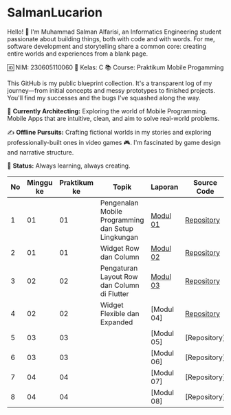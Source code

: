 # SalmanLucarion
Hello! 👋 I'm Muhammad Salman Alfarisi, an Informatics Engineering student passionate about building things, both with code and with words. For me, software development and storytelling share a common core: creating entire worlds and experiences from a blank page.

🆔 NIM: 230605110060
🏫 Kelas: C
📚 Course: Praktikum Mobile Progamming

This GitHub is my public blueprint collection. It's a transparent log of my journey—from initial concepts and messy prototypes to finished projects. You'll find my successes and the bugs I've squashed along the way.

🔧 **Currently Architecting:**
Exploring the world of Mobile Programming. Mobile Apps that are intuitive, clean, and aim to solve real-world problems.

✍️ **Offline Pursuits:**
Crafting fictional worlds in my stories and exploring professionally-built ones in video games 🎮. I'm fascinated by game design and narrative structure.

🚀 **Status:**
Always learning, always creating.

| No | Minggu ke | Praktikum ke | Topik | Laporan | Source Code |
|----|-----------|--------------|-------|-------|------------------|
| 1  | 01        | 01           | Pengenalan Mobile Programming dan Setup Lingkungan | [Modul 01](https://docs.google.com/document/d/1TMx0qiSN0Y5iieuE5TLPcz2C5UcShg62/edit?usp=sharing&ouid=102104130278013084730&rtpof=true&sd=true) | [Repository](https://github.com/SalmanLucarion/SalmanLucarion/blob/main/Modul%201/lib/main.dart) |
| 2  | 01        | 01           | Widget Row dan Column | [Modul 02](https://docs.google.com/document/d/17vUpZIux2QlrtFevB9mnhJLT8scvUKam/edit?usp=sharing&ouid=102104130278013084730&rtpof=true&sd=true) | [Repository](https://github.com/SalmanLucarion/SalmanLucarion/blob/main/Modul%202/lib/main.dart) |
| 3  | 02        | 02           | Pengaturan Layout Row dan Column di Flutter | [Modul 03](https://docs.google.com/document/d/1zkttgu-zDlUTA1YA5zRwVRSL7SuWymAf/edit?usp=sharing&ouid=102104130278013084730&rtpof=true&sd=true) | [Repository](https://github.com/SalmanLucarion/SalmanLucarion/blob/main/Modul%203/lib/main.dart) |
| 4  | 02        | 02           | Widget Flexible dan Expanded | [Modul 04] | [Repository](https://github.com/SalmanLucarion/SalmanLucarion/blob/main/Modul%204/lib/main.dart) |
| 5  | 03        | 03           |  | [Modul 05] | [Repository] |
| 6  | 03        | 03           |  | [Modul 06] | [Repository] |
| 7  | 04        | 04           |  | [Modul 07] | [Repository] |
| 8  | 04        | 04           |  | [Modul 08] | [Repository] |

